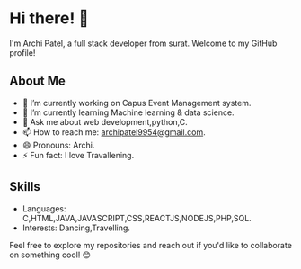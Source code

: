 # Hi there! 👋

I'm Archi Patel, a full stack developer from  surat. Welcome to my GitHub profile!

## About Me

- 🔭 I’m currently working on Capus Event Management system.
- 🌱 I’m currently learning Machine learning & data science.
- 💬 Ask me about web development,python,C.
- 📫 How to reach me: archipatel9954@gmail.com.
- 😄 Pronouns: Archi.
- ⚡ Fun fact: I love Travallening.

## Skills

- Languages: C,HTML,JAVA,JAVASCRIPT,CSS,REACTJS,NODEJS,PHP,SQL.
- Interests: Dancing,Travelling.



Feel free to explore my repositories and reach out if you'd like to collaborate on something cool! 😊
